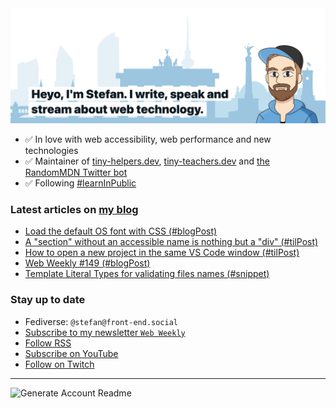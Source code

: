 <img alt="Heyo, I'm Stefan. I write and speak about web technology." src="https://raw.githubusercontent.com/stefanjudis/stefanjudis/main/screenshot.png">

- ✅ In love with web accessibility, web performance and new technologies
- ✅ Maintainer of [tiny-helpers.dev](https://tiny-helpers.dev), [tiny-teachers.dev](https://tiny-teachers.dev/) and [the RandomMDN Twitter bot](https://twitter.com/randomMDN)
- ✅ Following [#learnInPublic](https://www.stefanjudis.com/today-i-learned/)
### Latest articles on [my blog](https://www.stefanjudis.com)

<!-- BLOG-POST-LIST:START -->
- [Load the default OS font with CSS &lpar;#blogPost&rpar;](https://www.stefanjudis.com/blog/load-the-default-os-font-with-css/)
- [A &quot;section&quot; without an accessible name is nothing but a &quot;div&quot; &lpar;#tilPost&rpar;](https://www.stefanjudis.com/today-i-learned/section-accessible-name/)
- [How to open a new project in the same VS Code window &lpar;#tilPost&rpar;](https://www.stefanjudis.com/today-i-learned/reuse-editor-window-in-vs-code/)
- [Web Weekly #149 &lpar;#blogPost&rpar;](https://www.stefanjudis.com/blog/web-weekly-149/)
- [Template Literal Types for validating files names &lpar;#snippet&rpar;](https://www.stefanjudis.com/snippets/template-literal-types-for-validating-files-names/)
<!-- BLOG-POST-LIST:END -->

### Stay up to date

- Fediverse: `@stefan@front-end.social`
- [Subscribe to my newsletter `Web Weekly`](https://webweekly.email/)
- [Follow RSS](https://www.stefanjudis.com/feeds/)
- [Subscribe on YouTube](https://youtube.com/c/stefanjudis)
- [Follow on Twitch](https://www.twitch.tv/stefanjudis)

---

![Generate Account Readme](https://github.com/stefanjudis/stefanjudis/workflows/Generate%20Account%20Readme/badge.svg)
